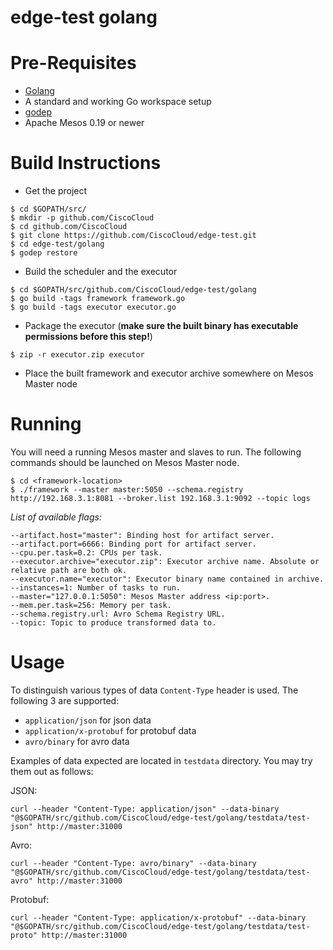 edge-test golang
================

Pre-Requisites
==============

- [Golang](http://golang.org/doc/install)   
- A standard and working Go workspace setup   
- [godep](https://github.com/tools/godep)   
- Apache Mesos 0.19 or newer
 
Build Instructions
=================

- Get the project   
```
$ cd $GOPATH/src/
$ mkdir -p github.com/CiscoCloud
$ cd github.com/CiscoCloud
$ git clone https://github.com/CiscoCloud/edge-test.git
$ cd edge-test/golang
$ godep restore
```

- Build the scheduler and the executor
```
$ cd $GOPATH/src/github.com/CiscoCloud/edge-test/golang
$ go build -tags framework framework.go
$ go build -tags executor executor.go
```
- Package the executor (**make sure the built binary has executable permissions before this step!**)
```
$ zip -r executor.zip executor
```
- Place the built framework and executor archive somewhere on Mesos Master node

Running
=======

You will need a running Mesos master and slaves to run. The following commands should be launched on Mesos Master node.

```
$ cd <framework-location>
$ ./framework --master master:5050 --schema.registry http://192.168.3.1:8081 --broker.list 192.168.3.1:9092 --topic logs
```

*List of available flags:*

```
--artifact.host="master": Binding host for artifact server.
--artifact.port=6666: Binding port for artifact server.
--cpu.per.task=0.2: CPUs per task.
--executor.archive="executor.zip": Executor archive name. Absolute or relative path are both ok.
--executor.name="executor": Executor binary name contained in archive.
--instances=1: Number of tasks to run.
--master="127.0.0.1:5050": Mesos Master address <ip:port>.
--mem.per.task=256: Memory per task.
--schema.registry.url: Avro Schema Registry URL.
--topic: Topic to produce transformed data to.
```

Usage
=====

To distinguish various types of data `Content-Type` header is used. The following 3 are supported:

- `application/json` for json data
- `application/x-protobuf` for protobuf data
- `avro/binary` for avro data

Examples of data expected are located in `testdata` directory. You may try them out as follows:

JSON:
```
curl --header "Content-Type: application/json" --data-binary "@$GOPATH/src/github.com/CiscoCloud/edge-test/golang/testdata/test-json" http://master:31000
```

Avro:
```
curl --header "Content-Type: avro/binary" --data-binary "@$GOPATH/src/github.com/CiscoCloud/edge-test/golang/testdata/test-avro" http://master:31000
```

Protobuf:
```
curl --header "Content-Type: application/x-protobuf" --data-binary "@$GOPATH/src/github.com/CiscoCloud/edge-test/golang/testdata/test-proto" http://master:31000
```
